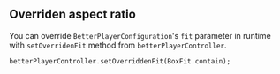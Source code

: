 ## Overriden aspect ratio

You can override `BetterPlayerConfiguration`'s `fit` parameter in runtime with `setOverridenFit`
method from `betterPlayerController`.

```dart
betterPlayerController.setOverriddenFit(BoxFit.contain);
```
